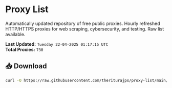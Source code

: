 # Proxy List

Automatically updated repository of free public proxies. Hourly refreshed HTTP/HTTPS proxies for web scraping, cybersecurity, and testing. Raw list available.

**Last Updated:** `Tuesday 22-04-2025 01:17:15 UTC`  
**Total Proxies:** `730`

## 📥 Download
```bash
curl -O https://raw.githubusercontent.com/theriturajps/proxy-list/main/proxies.txt
